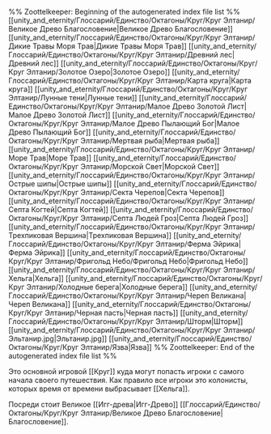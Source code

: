 %% Zoottelkeeper: Beginning of the autogenerated index file list  %%
 [[unity_and_eternity/Глоссарий/Единство/Октагоны/Круг/Круг Элтанир/Великое Древо Благословение|Великое Древо Благословение]]
 [[unity_and_eternity/Глоссарий/Единство/Октагоны/Круг/Круг Элтанир/Дикие Травы Моря Трав|Дикие Травы Моря Трав]]
 [[unity_and_eternity/Глоссарий/Единство/Октагоны/Круг/Круг Элтанир/Древний лес|Древний лес]]
 [[unity_and_eternity/Глоссарий/Единство/Октагоны/Круг/Круг Элтанир/Золотое Озеро|Золотое Озеро]]
 [[unity_and_eternity/Глоссарий/Единство/Октагоны/Круг/Круг Элтанир/Карта круга|Карта круга]]
 [[unity_and_eternity/Глоссарий/Единство/Октагоны/Круг/Круг Элтанир/Лунные тени|Лунные тени]]
 [[unity_and_eternity/Глоссарий/Единство/Октагоны/Круг/Круг Элтанир/Малое Древо Золотой Лист|Малое Древо Золотой Лист]]
 [[unity_and_eternity/Глоссарий/Единство/Октагоны/Круг/Круг Элтанир/Малое Древо Пылающий Бог|Малое Древо Пылающий Бог]]
 [[unity_and_eternity/Глоссарий/Единство/Октагоны/Круг/Круг Элтанир/Мертвая рыба|Мертвая рыба]]
 [[unity_and_eternity/Глоссарий/Единство/Октагоны/Круг/Круг Элтанир/Море Трав|Море Трав]]
 [[unity_and_eternity/Глоссарий/Единство/Октагоны/Круг/Круг Элтанир/Морской Свет|Морской Свет]]
 [[unity_and_eternity/Глоссарий/Единство/Октагоны/Круг/Круг Элтанир/Острые шипы|Острые шипы]]
 [[unity_and_eternity/Глоссарий/Единство/Октагоны/Круг/Круг Элтанир/Секта Черепов|Секта Черепов]]
 [[unity_and_eternity/Глоссарий/Единство/Октагоны/Круг/Круг Элтанир/Септа Когтей|Септа Когтей]]
 [[unity_and_eternity/Глоссарий/Единство/Октагоны/Круг/Круг Элтанир/Септа Людей Гроз|Септа Людей Гроз]]
 [[unity_and_eternity/Глоссарий/Единство/Октагоны/Круг/Круг Элтанир/Трехпиковая Вершина|Трехпиковая Вершина]]
 [[unity_and_eternity/Глоссарий/Единство/Октагоны/Круг/Круг Элтанир/Ферма Эйрика|Ферма Эйрика]]
 [[unity_and_eternity/Глоссарий/Единство/Октагоны/Круг/Круг Элтанир/Фригольд Небо/Фригольд Небо|Фригольд Небо]]
 [[unity_and_eternity/Глоссарий/Единство/Октагоны/Круг/Круг Элтанир/Хельга|Хельга]]
 [[unity_and_eternity/Глоссарий/Единство/Октагоны/Круг/Круг Элтанир/Холодные берега|Холодные берега]]
 [[unity_and_eternity/Глоссарий/Единство/Октагоны/Круг/Круг Элтанир/Череп Великана|Череп Великана]]
 [[unity_and_eternity/Глоссарий/Единство/Октагоны/Круг/Круг Элтанир/Черная пасть|Черная пасть]]
 [[unity_and_eternity/Глоссарий/Единство/Октагоны/Круг/Круг Элтанир/Шторм|Шторм]]
 [[unity_and_eternity/Глоссарий/Единство/Октагоны/Круг/Круг Элтанир/Эльтанир.jpg|Эльтанир.jpg]]
 [[unity_and_eternity/Глоссарий/Единство/Октагоны/Круг/Круг Элтанир/Язва|Язва]]
%% Zoottelkeeper: End of the autogenerated index file list  %%

Это основной игровой [[Круг]] куда могут попасть игроки с самого начала своего путешествия. Как правило все игроки это колонисты, которых время от времени выбрасывает [[Хельга]].

Посреди стоит Великое [[Игг-древа|Игг-Древо]] [[Глоссарий/Единство/Октагоны/Круг/Круг Элтанир/Великое Древо Благословение|Благословение]].
